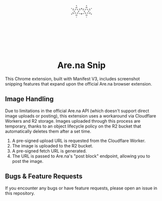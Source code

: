 <div align="center">
  <img src="gif/demo.gif" alt="Demo" width="240"/>
  <h1>Are.na Snip</h1>
</div>

This Chrome extension, built with Manifest V3, includes screenshot snipping features that expand upon the official Are.na browser extension.

## Image Handling

Due to limitations in the official Are.na API (which doesn't support direct image uploads or posting), this extension uses a workaround via Cloudflare Workers and R2 storage. Images uploaded through this process are temporary, thanks to an object lifecycle policy on the R2 bucket that automatically deletes them after a set time.

1. A pre-signed upload URL is requested from the Cloudflare Worker.
2. The image is uploaded to the R2 bucket.
3. A pre-signed fetch URL is generated.
4. The URL is passed to Are.na's "post block" endpoint, allowing you to post the image.

## Bugs & Feature Requests
If you encounter any bugs or have feature requests, please open an issue in this repository.